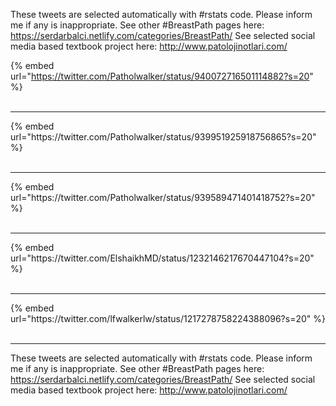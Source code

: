 

These tweets are selected automatically with #rstats code. Please inform me if any is inappropriate.
See other #BreastPath pages here: https://serdarbalci.netlify.com/categories/BreastPath/ 
See selected social media based textbook project here: http://www.patolojinotlari.com/

{% embed url="https://twitter.com/Patholwalker/status/940072716501114882?s=20" %}<br>
<br>
<hr>
{% embed url="https://twitter.com/Patholwalker/status/939951925918756865?s=20" %}<br>
<br>
<hr>
{% embed url="https://twitter.com/Patholwalker/status/939589471401418752?s=20" %}<br>
<br>
<hr>
{% embed url="https://twitter.com/ElshaikhMD/status/1232146217670447104?s=20" %}<br>
<br>
<hr>
{% embed url="https://twitter.com/lfwalkerlw/status/1217278758224388096?s=20" %}<br>
<br>
<hr>


These tweets are selected automatically with #rstats code. Please inform me if any is inappropriate.
See other #BreastPath pages here: https://serdarbalci.netlify.com/categories/BreastPath/ 
See selected social media based textbook project here: http://www.patolojinotlari.com/
